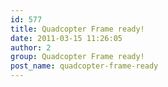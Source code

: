 ```yaml
---
id: 577
title: Quadcopter Frame ready!
date: 2011-03-15 11:26:05
author: 2
group: Quadcopter Frame ready!
post_name: quadcopter-frame-ready
---
```


